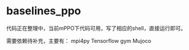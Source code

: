 # baselines_ppo

代码正在整理中，当前mPPO下代码可用，写了相应的shell，直接运行即可。

需要依赖待补充，主要有：
mpi4py
Tensorflow
gym
Mujoco

